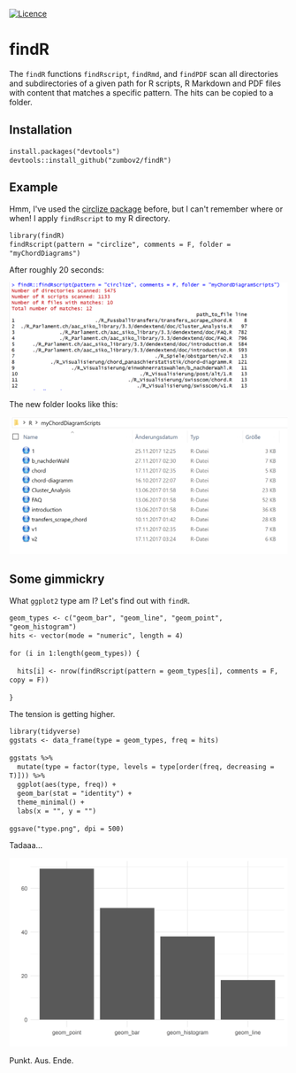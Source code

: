 [![Licence](https://img.shields.io/badge/licence-GPL--3-blue.svg)](https://www.gnu.org/licenses/gpl-3.0.en.html)
# findR
The `findR` functions `findRscript`, `findRmd`, and `findPDF` scan all directories and subdirectories of a given path for R scripts, R Markdown and PDF files with content that matches a specific pattern. The hits can be copied to a folder.

## Installation
```
install.packages("devtools")
devtools::install_github("zumbov2/findR")
```
## Example
Hmm, I've used the [circlize package](https://cran.r-project.org/web/packages/circlize/index.html) before, but I can't remember where or when! I apply `findRscript` to my R directory.

```
library(findR)
findRscript(pattern = "circlize", comments = F, folder = "myChordDiagrams")
```
After roughly 20 seconds:

![](https://github.com/zumbov2/findR/blob/master/img/report1.png)

The new folder looks like this:

![](https://github.com/zumbov2/findR/blob/master/img/folder.png)

## Some gimmickry
What `ggplot2` type am I? Let's find out with `findR`.

```
geom_types <- c("geom_bar", "geom_line", "geom_point", "geom_histogram")
hits <- vector(mode = "numeric", length = 4)

for (i in 1:length(geom_types)) {
  
  hits[i] <- nrow(findRscript(pattern = geom_types[i], comments = F, copy = F))
  
}
```

The tension is getting higher.

```
library(tidyverse)
ggstats <- data_frame(type = geom_types, freq = hits)

ggstats %>%
  mutate(type = factor(type, levels = type[order(freq, decreasing = T)])) %>%
  ggplot(aes(type, freq)) +
  geom_bar(stat = "identity") +
  theme_minimal() + 
  labs(x = "", y = "")
  
ggsave("type.png", dpi = 500)
```

Tadaaa...

![](https://github.com/zumbov2/findR/blob/master/img/type.png)
 
 Punkt. Aus. Ende.
